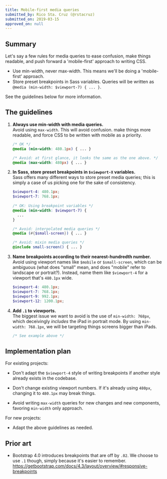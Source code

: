 ```yaml
---
title: Mobile-first media queries
submitted_by: Rico Sta. Cruz (@rstacruz)
submitted_on: 2019-03-15
approved_on: null
---
```


## Summary

Let's say a few rules for media queries to ease confusion, make things readable, and push forward a 'mobile-first' approach to writing CSS.

- Use min-width, never max-width. This means we'll be doing a 'mobile-first' approach.
- Store preset breakpoints in Sass variables. Queries will be written as `@media (min-width: $viewport-7) { ... }`.

See the guidelines below for more information.

## The guidelines

1. **Always use min-width with media queries.** <br> Avoid using `max-width`. This will avoid confusion. make things more readable, and force CSS to be written with mobile as a priority.

   ```css
   /* OK */
   @media (min-width: 480.1px) { ... }

   /* Avoid: at first glance, it looks the same as the one above. */
   @media (max-width: 480px) { ... }
   ```
  
2. **In Sass, store preset breakpoints in `$viewport-X` variables.** <br> Sass offers many different ways to store preset media queries; this is simply a case of us picking one for the sake of consistency.

   ```scss
   $viewport-4: 480.1px;
   $viewport-7: 768.1px;
  
   /* OK: Using breakpoint variables */
   @media (min-width: $viewport-7) {
     ...
   }
   
   /* Avoid: interpolated media queries */
   @media (#{$small-screen}) { ... }
   
   /* Avoid: mixin media queries */
   @include small-screen() { ... }
   ```
   
3. **Name breakpoints according to their nearest-hundredth number.** <br> Avoid using viewport names like `$mobile` or `$small-screen`, which can be ambiguous (what does "small" mean, and does "mobile" refer to landscape or portrait?). Instead, name them like `$viewport-4` for a viewport that's `480.1px` wide.

   ```scss
   $viewport-4: 480.1px;
   $viewport-7: 768.1px;
   $viewport-9: 992.1px;
   $viewport-12: 1200.1px;
   ```

4. **Add `.1` to viewports.** <br> The biggest issue we want to avoid is the use of `min-width: 768px`, which deceivingly _includes_ the iPad in portrait mode. By using `min-width: 768.1px`, we will be targeting things screens bigger than iPads.

   ```scss
   /* See example above */
   ```
 
## Implementation plan

For existing projects:

- Don't adapt the `$viewport-4` style of writing breakpoints if another style already exists in the codebase.

- Don't change existing viewport numbers. If it's already using `480px`, changing it to `480.1px` may break things.

- Avoid writing `max-width` queries for new changes and new components, favoring `min-width` only approach.

For new projects:

- Adapt the above guidelines as needed.

## Prior art

- Bootstrap 4.0 introduces breakpoints that are off by `.02`. We choose to use `.1` though, simply because it's easier to remember. https://getbootstrap.com/docs/4.3/layout/overview/#responsive-breakpoints
